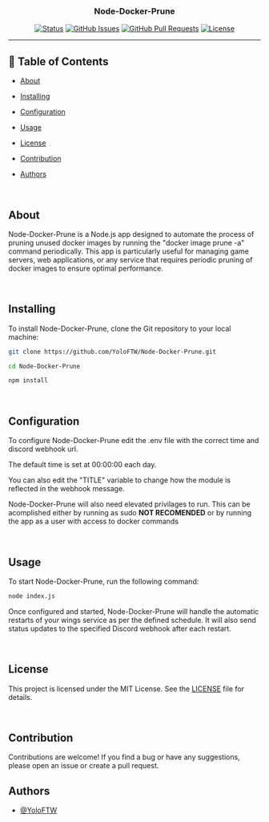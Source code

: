 <h3 align="center">Node-Docker-Prune</h3>

<div align="center">

[![Status](https://img.shields.io/badge/status-active-success.svg)]()
[![GitHub Issues](https://img.shields.io/github/issues/YoloFTW/Node-Docker-Prune.svg)](https://github.com/YoloFTW/Node-Docker-Prune/issues)
[![GitHub Pull Requests](https://img.shields.io/github/issues-pr/YoloFTW/Node-Docker-Prune.svg)](https://github.com/YoloFTW/Node-Docker-Prune/pulls)
[![License](https://img.shields.io/badge/license-MIT-blue.svg)](/LICENSE)

</div>

---

## 📝 Table of Contents

- [About](#about)

- [Installing](#installing)

- [Configuration](#Configuration)

- [Usage](#usage)

- [License](#License)

- [Contribution](#Contribution)

- [Authors](#authors)

</br>

## About <a name = "about"></a>

Node-Docker-Prune is a Node.js app designed to automate the process of pruning unused docker images by running the "docker image prune -a" command periodically. This app is particularly useful for managing game servers, web applications, or any service that requires periodic pruning of docker images to ensure optimal performance.

</br>

## Installing <a name="installing"></a>

To install Node-Docker-Prune, clone the Git repository to your local machine:

```bash
git clone https://github.com/YoloFTW/Node-Docker-Prune.git

cd Node-Docker-Prune

npm install
```

</br>


## Configuration <a name="Configuration"></a>

To configure Node-Docker-Prune edit the .env file with the correct time and discord webhook url.

The default time is set at 00:00:00 each day.

You can also edit the "TITLE" variable to change how the module is reflected in the webhook message.

Node-Docker-Prune will also need elevated privilages to run. This can be acomplished either by running as sudo **NOT RECOMENDED** or by running the app as a user with access to docker commands


</br>


## Usage <a name="usage"></a>

To start Node-Docker-Prune, run the following command:

```bash
node index.js
```

Once configured and started, Node-Docker-Prune will handle the automatic restarts of your wings service as per the defined schedule. It will also send status updates to the specified Discord webhook after each restart.

</br>

## License <a name="License"></a>
This project is licensed under the MIT License. See the [LICENSE](/LICENSE) file for details.

</br>

## Contribution <a name="Contribution"></a>

Contributions are welcome! If you find a bug or have any suggestions, please open an issue or create a pull request.

## Authors <a name = "authors"></a>

- [@YoloFTW](https://github.com/YoloFTW)